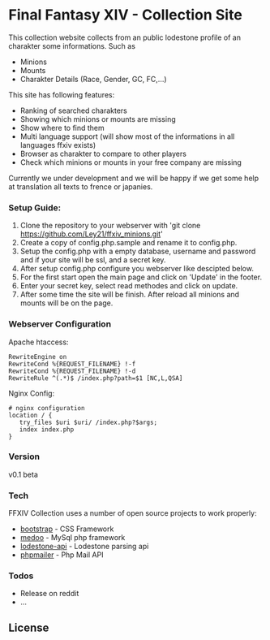 # Final Fantasy XIV - Collection Site

This collection website collects from an public lodestone profile of an charakter some informations. Such as

  - Minions
  - Mounts
  - Charakter Details (Race, Gender, GC, FC,...)

This site has following features:
  - Ranking of searched charakters
  - Showing which minions or mounts are missing
  - Show where to find them
  - Multi language support (will show most of the informations in all languages ffxiv exists)
  - Browser as charakter to compare to other players
  - Check which minions or mounts in your free company are missing
 
Currently we under development and we will be happy if we get some help at translation all texts to frence or japanies.

### Setup Guide:

   1. Clone the repository to your webserver with 'git clone https://github.com/Ley21/ffxiv_minions.git'
   2. Create a copy of config.php.sample and rename it to config.php.
   3. Setup the config.php with a empty database, username and password and if your site will be ssl, and a secret key.
   4. After setup config.php configure you webserver like descipted below.
   5. For the first start open the main page and click on 'Update' in the footer. 
   6. Enter your secret key, select read methodes and click on update.
   7. After some time the site will be finish. After reload all minions and mounts will be on the page.

### Webserver Configuration

Apache htaccess:
```
RewriteEngine on
RewriteCond %{REQUEST_FILENAME} !-f
RewriteCond %{REQUEST_FILENAME} !-d
RewriteRule ^(.*)$ /index.php?path=$1 [NC,L,QSA]
```

Nginx Config:
```
# nginx configuration 
location / {
   try_files $uri $uri/ /index.php?$args;
   index index.php
}

```

### Version
v0.1 beta

### Tech

FFXIV Collection uses a number of open source projects to work properly:

* [bootstrap] - CSS Framework
* [medoo] - MySql php framework
* [lodestone-api] - Lodestone parsing api
* [phpmailer] - Php Mail API

### Todos

 - Release on reddit
 - ...

License
----


   [bootstrap]: <https://github.com/twbs/bootstrap>
   [medoo]: <https://github.com/catfan/Medoo>
   [lodestone-api]: <https://github.com/viion/XIVPads-LodestoneAPI>
   [phpmailer]: <https://github.com/PHPMailer/PHPMailer>
